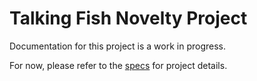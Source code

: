 # Talking Fish Novelty Project
Documentation for this project is a work in progress.

For now, please refer to the [specs](specs.yaml) for project details.
